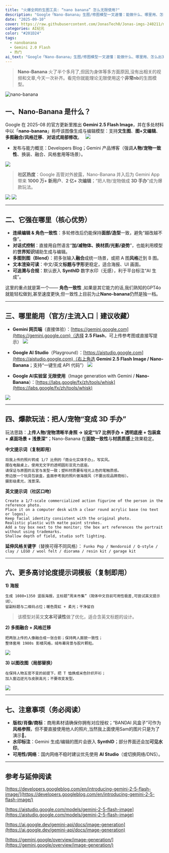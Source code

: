 ```yaml
---
title: "火爆全网的生图工具: “nano banana” 怎么无限使用?"
description: "Google「Nano-Banana」生图/修图模型一文速懂：能做什么、哪里用、怎么出3D手办?"
date: "2025-09-10"
cover: https://raw.githubusercontent.com/JonasTech0/Jonas-imgs-240211/main/imagesnanobanana.jpg
categories: AI纪元
color: "#201D24"
tags:
  - nanobanana
  - Gemini 2.0 Flash
  - 热门
ai_text: "Google「Nano-Banana」生图/修图模型一文速懂：能做什么、哪里用、怎么出3D手办?"
---
```


> **Nano-Banana** 火了半个多月了,但因为身体等多方面原因,没有出相关的视频和文章,今天一次补齐。看完你就能理论无限使用这个**非常nb**的生图模型。

![nano-banana](https://tvax1.sinaimg.cn/large/006yNU4zly1i58ipn2j95j32km0rlb29.jpg)

## 一、Nano-Banana 是什么？

Google 在 2025-08 的官方更新里推出 **Gemini 2.5 Flash Image**，并在多处材料中以「**nano-banana**」称呼该图像生成与编辑模型：支持**文生图**、**图+文编辑**、**多图融合/风格迁移**、**对话式局部修改**。  
![](https://tvax3.sinaimg.cn/large/006yNU4zly1i58ipns0t4j31ru0zie81.jpg)
- 发布与能力概览：Developers Blog；Gemini 产品博客（强调**人物/宠物一致性**、换装、融合、风格套用等场景）。

![](https://tvax2.sinaimg.cn/large/006yNU4zly1i58ipoai66j31zq0xw1kx.jpg)

> **社区热度**：Google 高管对外披露，Nano-Banana 并入后为 Gemini App 带来 **1000 万+ 新用户**、**2 亿+ 次编辑**；“把人物/宠物做成 **3D 手办**”成为爆款玩法。  

![](https://tvax1.sinaimg.cn/large/006yNU4zly1i58ipm0dk9j32dc1kwqv7.jpg)
![](https://tvax3.sinaimg.cn/large/006yNU4zly1i58ipmil77j30yo0n4tw6.jpg)



---

## 二、它强在哪里（核心优势）

- **连续编辑 & 角色一致性**：多轮修改后仍能保持**面部/造型**一致，避免“越改越不像”。
- **对话式控制**：直接用自然语言“**加/减物体、换材质/光影/姿势**”，也能利用模型的**世界知识**辅助生成与编辑。
- **多图到图（Blend）**：把多张输入**融合**成统一场景，或把 A 图**风格**迁到 B 图。
- **文本渲染可读**：中文/英文**标题与字形**更稳定，适合海报、UI 画面。
- **可追溯与合规**：默认嵌入 **SynthID** 数字水印（无感），利于平台标注“AI 生成”。

这里的重点就是第一个—— **角色一致性** ,如果是其它能力的话,我们熟知的GPT4o就能轻松做到,甚至速度更快,但一致性上目前为止**Nano-banana**仍然是独一档。                                                                                                                                              

---

## 三、哪里能用（官方/主流入口｜建议收藏）

- **Gemini 网页端**（直接体验）：[https://gemini.google.com](https://gemini.google.com)（选择 **2.5 Flash**，可上传参考图或直接写提示）
![](https://tvax3.sinaimg.cn/large/006yNU4zly1i58ippe4ndj317618a4j9.jpg)

- **Google AI Studio**（Playground）：[https://aistudio.google.com](https://aistudio.google.com)（右上角选 **Gemini 2.5 Flash Image / Nano-Banana**；支持“一键生成 API 代码”）
![](https://tvax3.sinaimg.cn/large/006yNU4zly1i58ippm5gmj31ku140n55.jpg)

- **Google AI实验室 无限使用**（Image generation with Gemini / **Nano-Banana**）：[https://labs.google/fx/zh/tools/whisk](https://labs.google/fx/zh/tools/whisk)

![](https://tvax4.sinaimg.cn/large/006yNU4zly1i58ipq1190j33xy292qhs.jpg)

---

## 四、爆款玩法：把人/宠物“变成 3D 手办”

玩法思路：**上传人物/宠物清晰半身照 → 设定“1/7 比例手办 + 透明底座 + 包装盒 + 桌面场景 + 浅景深”**；Nano-Banana 在**面貌一致性**与**材质质感**上效果稳定。

**中文提示词（复制即用）**

```text
将我上传的照片转成 1/7 比例的「商业化实体手办」，写实风。
摆在电脑桌上，使用无文字的透明圆形亚克力底座。
请保证与原图的五官与发型一致；塑料材质要有哑光上色的笔触质感。
旁边放一个玩具包装盒，盒面参考我的照片做海报风（不要出现品牌商标）。
摄影级柔光，浅景深。
```

**英文提示词（社区口吻）**

```text
Create a 1/7-scale commercialized action figurine of the person in the reference photo.
Place it on a computer desk with a clear round acrylic base (no text or logos).
Keep facial identity consistent with the original photo.
Realistic plastic with matte paint strokes.
Add a toy box next to the monitor; the box art references the portrait without using trademarks.
Shallow depth of field, studio soft lighting.
```

**延伸风格关键字**（替换可得不同风格）： `Funko Pop / Nendoroid / Q-style / clay / LEGO / wool felt / diorama / resin kit / garage kit`

---

## 六、更多高讨论度提示词模板（复制即用）

**1) 海报**

```text
生成 1080×1350 竖版海报，主标题“周末市集”（简体中文目前可用性极差,可尝试英文提示词），
留副标题与二维码占位；暖色霓虹 + 柔光；干净留白
```

> 该模型对英文**文本可读性**做了优化，适合含英文标题的设计。

**2) 多图融合 + 风格迁移**

```text
把两张上传的人像融合成一张合影；保持两人面貌一致性；
整体套用 1980s 影楼风格，绒布幕背景与胶片颗粒。
```

![](https://tvax4.sinaimg.cn/large/006yNU4zly1i58ipqgxjwj313m0zwk8x.jpg)

**3) 以图改图（局部替换）**

```text
在保持人物五官不变的前提下，把 T 恤换成米色针织开衫；
加入窗边逆光与皮肤高光；不要改变发型。
```

![](https://tvax2.sinaimg.cn/large/006yNU4zly1i58ipqw4luj316k0ugk82.jpg)

---

## 七、注意事项（务必阅读）

- **版权/肖像/商标**：商用素材请确保你拥有对应授权；“BANDAI 风盒子”可作为**风格参照**，但不要直接使用他人的照片,当然我上面使用Sam的图片只是为了演示🐶。
- **水印标注**：Gemini 生成/编辑的图片会嵌入 **SynthID**；部分界面还会加**可见水印**。
- **可用性/网络**：国内网络不稳时建议优先使用 **AI Studio**（或切换网络/DNS）。

---

## 参考与延伸阅读

[https://developers.googleblog.com/en/introducing-gemini-2-5-flash-image/](https://developers.googleblog.com/en/introducing-gemini-2-5-flash-image/)

[https://aistudio.google.com/models/gemini-2-5-flash-image](https://aistudio.google.com/models/gemini-2-5-flash-image)

[https://ai.google.dev/gemini-api/docs/image-generation](https://ai.google.dev/gemini-api/docs/image-generation)

[https://gemini.google/overview/image-generation/](https://gemini.google/overview/image-generation/)
